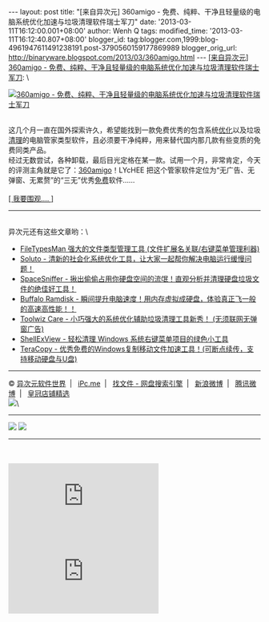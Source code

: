 --- layout: post title: "[来自异次元] 360amigo -
免费、纯粹、干净且轻量级的电脑系统优化加速与垃圾清理软件瑞士军刀" date:
'2013-03-11T16:12:00.001+08:00' author: Wenh Q tags: modified\_time:
'2013-03-11T16:12:40.807+08:00' blogger\_id:
tag:blogger.com,1999:blog-4961947611491238191.post-3790560159177869989
blogger\_orig\_url: http://binaryware.blogspot.com/2013/03/360amigo.html
--- [[来自异次元] 360amigo -
免费、纯粹、干净且轻量级的电脑系统优化加速与垃圾清理软件瑞士军刀](http://iplaysoft.feedsportal.com/c/34213/f/621334/s/2960a32f/l/0L0Siplaysoft0N0C360Aamigo0Bhtml/story01.htm):
\

[![360amigo -
免费、纯粹、干净且轻量级的电脑系统优化加速与垃圾清理软件瑞士军刀](http://ips.chotee.com/wp-content/uploads/2013/e067140c4645_103D0/360amigo.jpg)](http://www.iplaysoft.com/360amigo.html)

\
这几个月一直在国外探索许久，希望能找到一款免费优秀的包含系统[优化](http://www.iplaysoft.com/tag/%E4%BC%98%E5%8C%96)以及垃圾[清理](http://www.iplaysoft.com/tag/%E6%B8%85%E7%90%86)的电脑管家类型软件，且必须要干净纯粹，用来替代国内那几款有些变质的免费同类产品。\
经过无数尝试，各种卸载，最后目光定格在某一款。试用一个月，非常肯定，今天的评测主角就是它了：[360amigo](http://www.iplaysoft.com/360amigo.html)！LYcHEE
把这个管家软件定位为“无广告、无弹窗、无累赘”的“三无”优秀[免费](http://www.iplaysoft.com/tag/%E5%85%8D%E8%B4%B9)软件……\
\
[[ 我要围观.... ]](http://www.iplaysoft.com/360amigo.html)

* * * * *

\
异次元还有这些文章哟：\

-   [FileTypesMan 强大的文件类型管理工具
    (文件扩展名关联/右键菜单管理利器)](http://www.iplaysoft.com/filetypesman.html)
-   [Soluto -
    清新的社会化系统优化工具，让大家一起帮你解决电脑运行缓慢问题！](http://www.iplaysoft.com/soluto.html)
-   [SpaceSniffer -
    揪出偷偷占用你硬盘空间的流氓！直观分析并清理硬盘垃圾文件的绝佳好工具！](http://www.iplaysoft.com/spacesniffer.html)
-   [Buffalo Ramdisk -
    瞬间提升电脑速度！用内存虚拟成硬盘，体验真正飞一般的高速高性能！！](http://www.iplaysoft.com/buffalo-ramdisk.html)
-   [Toolwiz Care - 小巧强大的系统优化辅助垃圾清理工具新秀！
    (无须联网无弹窗广告)](http://www.iplaysoft.com/toolwiz-care.html)
-   [ShellExView - 轻松清理 Windows
    系统右键菜单项目的绿色小工具](http://www.iplaysoft.com/shellexview.html)
-   [TeraCopy -
    优秀免费的Windows复制移动文件加速工具！(可断点续传，支持移动硬盘与U盘)](http://www.iplaysoft.com/teracopy.html)

* * * * *

© [异次元软件世界](http://www.iplaysoft.com/ "异次元软件世界")  |  
[iPc.me](http://www.ipc.me/ "iPc.me")  |   [找文件 -
网盘搜索引擎](http://www.zhaofile.com/ "找文件 - 网盘搜索引擎")  |  
[新浪微博](http://weibo.com/xforce "iPc.me 新浪微博")  |  
[腾讯微博](http://t.qq.com/xtremforce "iPc.me 腾讯微博")  |  
[皇冠店铺精选](http://www.iplaysoft.com/go/ipsrsstb "皇冠店铺精选") \
![](http://iplaysoft.feedsportal.com/c/34213/f/621334/s/2960a32f/mf.gif)\

  ---------------------------------------------------------------------------------------------------------------------------------------------------------------------------------------------------------------------------------------------------------------------------------------------------------------------------------------------------------------------------------------------------------------------------------------------------------------------------------------------------------------------------------------------- ---------------------------------------------------------------------------------------------------------------------------------------------------------------------------------------------------------------------------------------------------------------------------------------------------------------------------------------------------------------------------------------------------------------------------------------------------------------------------------------------------------------------------------
  [![](http://res3.feedsportal.com/images/emailthis2.gif)](http://share.feedsportal.com/viral/sendEmail.cfm?lang=en&title=%5B%E6%9D%A5%E8%87%AA%E5%BC%82%E6%AC%A1%E5%85%83%5D+360amigo+-+%E5%85%8D%E8%B4%B9%E3%80%81%E7%BA%AF%E7%B2%B9%E3%80%81%E5%B9%B2%E5%87%80%E4%B8%94%E8%BD%BB%E9%87%8F%E7%BA%A7%E7%9A%84%E7%94%B5%E8%84%91%E7%B3%BB%E7%BB%9F%E4%BC%98%E5%8C%96%E5%8A%A0%E9%80%9F%E4%B8%8E%E5%9E%83%E5%9C%BE%E6%B8%85%E7%90%86%E8%BD%AF%E4%BB%B6%E7%91%9E%E5%A3%AB%E5%86%9B%E5%88%80&link=http%3A%2F%2Fwww.iplaysoft.com%2F360amigo.html)   [![](http://res3.feedsportal.com/images/bookmark.gif)](http://res.feedsportal.com/viral/bookmark.cfm?title=%5B%E6%9D%A5%E8%87%AA%E5%BC%82%E6%AC%A1%E5%85%83%5D+360amigo+-+%E5%85%8D%E8%B4%B9%E3%80%81%E7%BA%AF%E7%B2%B9%E3%80%81%E5%B9%B2%E5%87%80%E4%B8%94%E8%BD%BB%E9%87%8F%E7%BA%A7%E7%9A%84%E7%94%B5%E8%84%91%E7%B3%BB%E7%BB%9F%E4%BC%98%E5%8C%96%E5%8A%A0%E9%80%9F%E4%B8%8E%E5%9E%83%E5%9C%BE%E6%B8%85%E7%90%86%E8%BD%AF%E4%BB%B6%E7%91%9E%E5%A3%AB%E5%86%9B%E5%88%80&link=http%3A%2F%2Fwww.iplaysoft.com%2F360amigo.html)
  ---------------------------------------------------------------------------------------------------------------------------------------------------------------------------------------------------------------------------------------------------------------------------------------------------------------------------------------------------------------------------------------------------------------------------------------------------------------------------------------------------------------------------------------------- ---------------------------------------------------------------------------------------------------------------------------------------------------------------------------------------------------------------------------------------------------------------------------------------------------------------------------------------------------------------------------------------------------------------------------------------------------------------------------------------------------------------------------------

\
\
[![](http://da.feedsportal.com/r/159490288674/u/0/f/621334/c/34213/s/2960a32f/a2.img)](http://da.feedsportal.com/r/159490288674/u/0/f/621334/c/34213/s/2960a32f/a2.htm)![](http://pi.feedsportal.com/r/159490288674/u/0/f/621334/c/34213/s/2960a32f/a2t.img)
